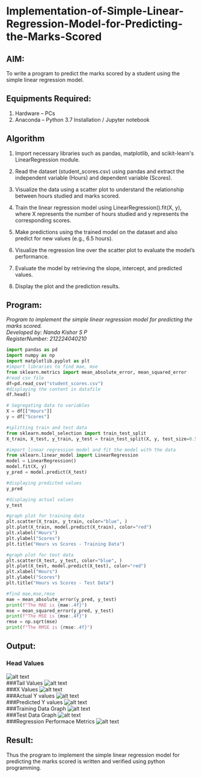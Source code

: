 # Implementation-of-Simple-Linear-Regression-Model-for-Predicting-the-Marks-Scored

## AIM:
To write a program to predict the marks scored by a student using the simple linear regression model.

## Equipments Required:
1. Hardware – PCs
2. Anaconda – Python 3.7 Installation / Jupyter notebook

## Algorithm
1. Import necessary libraries such as pandas, matplotlib, and scikit-learn's LinearRegression module.

2. Read the dataset (student_scores.csv) using pandas and extract the independent variable (Hours) and dependent variable (Scores).

3. Visualize the data using a scatter plot to understand the relationship between hours studied and marks scored.

4. Train the linear regression model using LinearRegression().fit(X, y), where X represents the number of hours studied and y represents the corresponding scores.

5. Make predictions using the trained model on the dataset and also predict for new values (e.g., 6.5 hours).

6. Visualize the regression line over the scatter plot to evaluate the model’s performance.

7. Evaluate the model by retrieving the slope, intercept, and predicted values.

8. Display the plot and the prediction results.

## Program:

*Program to implement the simple linear regression model for predicting the marks scored.*<br>
*Developed by: Nanda Kishor S P*<br>
*RegisterNumber: 212224040210*<br>

```python
import pandas as pd
import numpy as np
import matplotlib.pyplot as plt
#import libraries to find mae, mse
from sklearn.metrics import mean_absolute_error, mean_squared_error
#read csv file
df=pd.read_csv("student_scores.csv")
#displaying the content in datafile
df.head()
```

```python
# Segregating data to variables
X = df[["Hours"]]
y = df["Scores"]
```

```python
#splitting train and test data
from sklearn.model_selection import train_test_split
X_train, X_test, y_train, y_test = train_test_split(X, y, test_size=0.5, random_state=42)
```

```python
#import linear regression model and fit the model with the data
from sklearn.linear_model import LinearRegression
model = LinearRegression()
model.fit(X, y)
y_pred = model.predict(X_test)
```

```python
#displaying predicted values
y_pred
```

```python
#displaying actual values
y_test
```


```python
#graph plot for training data
plt.scatter(X_train, y_train, color="blue", )
plt.plot(X_train, model.predict(X_train), color="red")
plt.xlabel("Hours")
plt.ylabel("Scores")
plt.title("Hours vs Scores - Training Data")
```

```python
#graph plot for test data
plt.scatter(X_test, y_test, color="blue", )
plt.plot(X_test, model.predict(X_test), color="red")
plt.xlabel("Hours")
plt.ylabel("Scores")
plt.title("Hours vs Scores - Test Data")
```

```python
#find mae,mse,rmse
mae = mean_absolute_error(y_pred, y_test)
print(f"The MAE is {mae:.4f}")
mse = mean_squared_error(y_pred, y_test)
print(f"The MSE is {mse:.4f}")
rmse = np.sqrt(mse)
print(f"The RMSE is {rmse:.4f}")
```
## Output:

### Head Values
![alt text](image.png)
<br>
###Tail Values
![alt text](image-1.png)
<br>
###X Values
![alt text](image-2.png)
<br>
###Actual Y values
![alt text](image-3.png)
<br>
###Predicted Y values
![alt text](image-4.png)
<br>
###Training Data Graph
![alt text](image-5.png)
<br>
###Test Data Graph
![alt text](image-6.png)
<br>
###Regression Performace Metrics
![alt text](image-7.png)

## Result:
Thus the program to implement the simple linear regression model for predicting the marks scored is written and verified using python programming.
